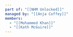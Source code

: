 ```yaml
---
part of: "[[NHM Unlocked]]"
managed by: "[[Anja Coffey]]"
members:
  - "[[Mohammed Khan]]"
  - "[[Kath McGuire]]"
---
```

